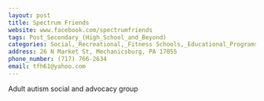 ```yaml
---
layout: post
title: Spectrum Friends
website: www.facebook.com/spectrumfriends
tags: Post_Secondary_(High_School_and_Beyond)
categories: Social,_Recreational,_Fitness Schools,_Educational_Programs,_Advocacy
address: 26 N Market St, Mechanicsburg, PA 17055
phone_number: (717) 766-2634
email: tfh61@yahoo.com
---
```

Adult autism social and advocacy group